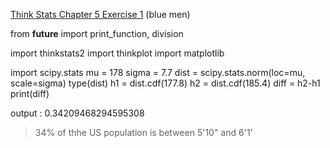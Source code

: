 [Think Stats Chapter 5 Exercise 1](http://greenteapress.com/thinkstats2/html/thinkstats2006.html#toc50) (blue men)

from __future__ import print_function, division

import thinkstats2
import thinkplot
import matplotlib

import scipy.stats
mu = 178
sigma = 7.7
dist = scipy.stats.norm(loc=mu, scale=sigma)
type(dist)
h1 = dist.cdf(177.8)
h2 = dist.cdf(185.4)
diff = h2-h1
print(diff)

output : 0.34209468294595308
>  34% of thhe US population is between 5'10" and 6'1'